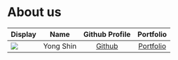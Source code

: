 # About us

Display |   Name    | Github Profile | Portfolio 
--------|:---------:|:--------------:|:---------:
![](https://via.placeholder.com/100.png?text=Photo) | Yong Shin | [Github](https://github.com/Yshinprograms) | [Portfolio](docs/team/yshinprograms.md)
